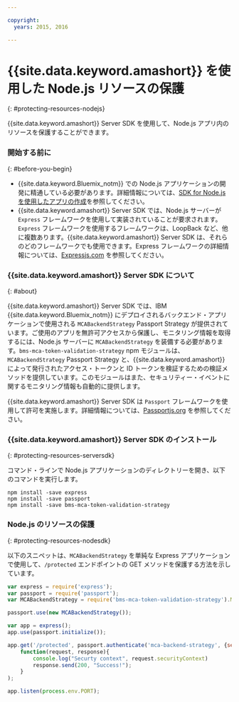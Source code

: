 ```yaml
---

copyright:
  years: 2015, 2016

---
```


# {{site.data.keyword.amashort}} を使用した Node.js リソースの保護
{: #protecting-resources-nodejs}

{{site.data.keyword.amashort}} Server SDK を使用して、Node.js アプリ内のリソースを保護することができます。

### 開始する前に
{: #before-you-begin}

* {{site.data.keyword.Bluemix_notm}} での Node.js アプリケーションの開発に精通している必要があります。詳細情報については、[SDK for Node.js を使用したアプリの作成](https://console.{DomainName}/docs/runtimes/nodejs/index.html#nodejs_runtime)を参照してください。
* {{site.data.keyword.amashort}} Server SDK では、Node.js サーバーが `Express` フレームワークを使用して実装されていることが要求されます。`Express` フレームワークを使用するフレームワークは、LoopBack など、他に複数あります。{{site.data.keyword.amashort}} Server SDK は、それらのどのフレームワークでも使用できます。Express フレームワークの詳細情報については、[Expressjs.com](http://expressjs.com/) を参照してください。

### {{site.data.keyword.amashort}} Server SDK について
{: #about}

{{site.data.keyword.amashort}} Server SDK では、IBM {{site.data.keyword.Bluemix_notm}} にデプロイされるバックエンド・アプリケーションで使用される `MCABackendStrategy` Passport Strategy が提供されています。ご使用のアプリを無許可アクセスから保護し、モニタリング情報を取得するには、Node.js サーバーに `MCABackendStrategy` を装備する必要があります。`bms-mca-token-validation-strategy` npm モジュールは、`MCABackendStrategy` Passport Strategy と、{{site.data.keyword.amashort}} によって発行されたアクセス・トークンと ID トークンを検証するための検証メソッドを提供しています。このモジュールはまた、セキュリティー・イベントに関するモニタリング情報も自動的に提供します。

{{site.data.keyword.amashort}} Server SDK は `Passport` フレームワークを使用して許可を実施します。詳細情報については、[Passportjs.org](http://passportjs.org/) を参照してください。

### {{site.data.keyword.amashort}} Server SDK のインストール
{: #protecting-resources-serversdk}

コマンド・ラインで Node.js アプリケーションのディレクトリーを開き、以下のコマンドを実行します。

```
npm install -save express
npm install -save passport
npm install -save bms-mca-token-validation-strategy
```

### Node.js のリソースの保護
{: #protecting-resources-nodesdk}

以下のスニペットは、`MCABackendStrategy` を単純な Express アプリケーションで使用して、`/protected` エンドポイントの GET メソッドを保護する方法を示しています。

```JavaScript
var express = require('express');
var passport = require('passport');
var MCABackendStrategy = require('bms-mca-token-validation-strategy').MCABackendStrategy;

passport.use(new MCABackendStrategy());

var app = express();
app.use(passport.initialize());

app.get('/protected', passport.authenticate('mca-backend-strategy', {session: false }),
    function(request, response){
		console.log("Securty context", request.securityContext)    
		response.send(200, "Success!");
    }
);

app.listen(process.env.PORT);
```
